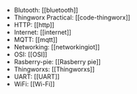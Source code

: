 - Blutooth: [[bluetooth]]
- Thingworx Practical: [[code-thingworx]]
- HTTP: [[http]]
- Internet: [[internet]]
- MQTT: [[mqtt]]
- Networking: [[networkingiot]]
- OSI: [[OSI]]
- Rasberry-pie: [[Rasberry pie]]
- Thingworxs: [[Thingworxs]]
- UART: [[UART]]
- WiFi: [[Wi-Fi]]

